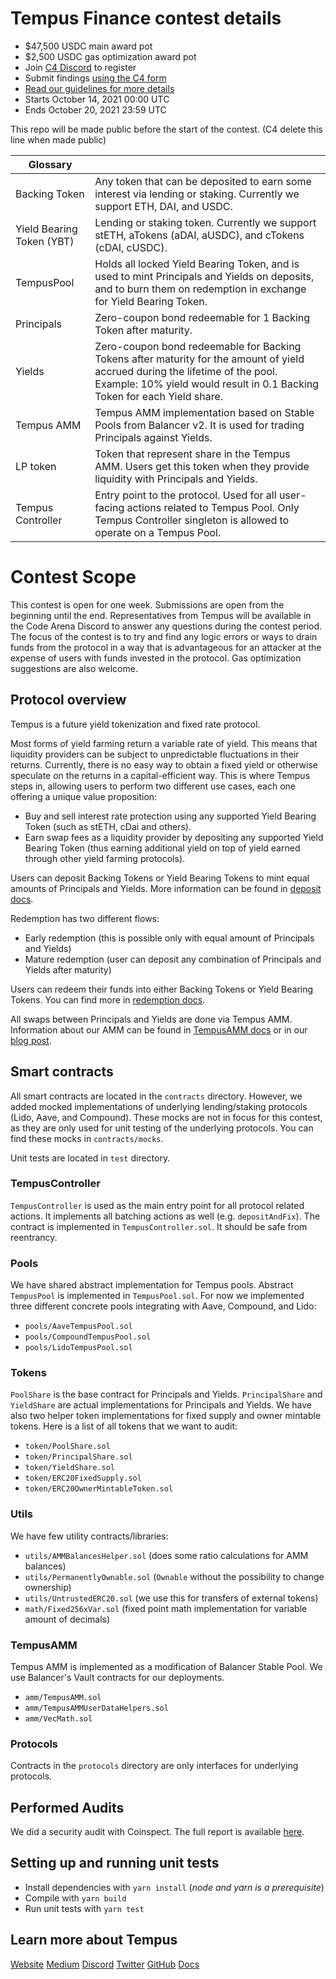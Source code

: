 # Tempus Finance contest details
- $47,500 USDC main award pot
- $2,500 USDC gas optimization award pot
- Join [C4 Discord](https://discord.gg/EY5dvm3evD) to register
- Submit findings [using the C4 form](https://code423n4.com/2021-10-tempus-finance-contest/submit)
- [Read our guidelines for more details](https://docs.code4rena.com/roles/wardens)
- Starts October 14, 2021 00:00 UTC
- Ends October 20, 2021 23:59 UTC

This repo will be made public before the start of the contest. (C4 delete this line when made public)

| Glossary| |
|-------------------------------|------------------------------------------------------|
| Backing Token | Any token that can be deposited to earn some interest via lending or staking. Currently we support ETH, DAI, and USDC. |
| Yield Bearing Token (YBT) | Lending or staking token. Currently we support stETH, aTokens (aDAI, aUSDC), and cTokens (cDAI, cUSDC). |
| TempusPool | Holds all locked Yield Bearing Token, and is used to mint Principals and Yields on deposits, and to burn them on redemption in exchange for Yield Bearing Token. |
| Principals | Zero-coupon bond redeemable for 1 Backing Token after maturity. |
| Yields | Zero-coupon bond redeemable for Backing Tokens after maturity for the amount of yield accrued during the lifetime of the pool. Example: 10% yield would result in 0.1 Backing Token for each Yield share. |
| Tempus AMM | Tempus AMM implementation based on Stable Pools from Balancer v2. It is used for trading Principals against Yields. |
| LP token | Token that represent share in the Tempus AMM. Users get this token when they provide liquidity with Principals and Yields. |
| Tempus Controller | Entry point to the protocol. Used for all user-facing actions related to Tempus Pool. Only Tempus Controller singleton is allowed to operate on a Tempus Pool. |

# Contest Scope
This contest is open for one week. Submissions are open from the beginning until the end. Representatives from Tempus will be available in the Code Arena Discord to answer any questions during the contest period. The focus of the contest is to try and find any logic errors or ways to drain funds from the protocol in a way that is advantageous for an attacker at the expense of users with funds invested in the protocol. Gas optimization suggestions are also welcome.

## Protocol overview
Tempus is a future yield tokenization and fixed rate protocol.

Most forms of yield farming return a variable rate of yield. This means that liquidity providers can be subject to unpredictable fluctuations in their returns.
Currently, there is no easy way to obtain a fixed yield or otherwise speculate on the returns in a capital-efficient way. This is where Tempus steps in, allowing users to perform two different use cases, each one offering a unique value proposition:
- Buy and sell interest rate protection using any supported Yield Bearing Token (such as stETH, cDai and others).
- Earn swap fees as a liquidity provider by depositing any supported Yield Bearing Token (thus earning additional yield on top of yield earned through other yield farming protocols).

Users can deposit Backing Tokens or Yield Bearing Tokens to mint equal amounts of Principals and Yields. More information can be found in [deposit docs](https://docs.tempus.finance/docs/tempuspool/deposit).

Redemption has two different flows:
- Early redemption (this is possible only with equal amount of Principals and Yields)
- Mature redemption (user can deposit any combination of Principals and Yields after maturity)

Users can redeem their funds into either Backing Tokens or Yield Bearing Tokens. You can find more in [redemption docs](https://docs.tempus.finance/docs/tempuspool/redemption).

All swaps between Principals and Yields are done via Tempus AMM. Information about our AMM can be found in [TempusAMM docs](https://docs.tempus.finance/docs/tempusamm) or in our [blog post](https://medium.com/tempusfinance/diving-into-tempus-amm-23a92cc6a2fc).

## Smart contracts
All smart contracts are located in the `contracts` directory. However, we added mocked implementations of underlying lending/staking protocols (Lido, Aave, and Compound). These mocks are not in focus for this contest, as they are only used for unit testing of the underlying protocols. You can find these mocks in `contracts/mocks`.

Unit tests are located in `test` directory.

### TempusController
`TempusController` is used as the main entry point for all protocol related actions. It implements all batching actions as well (e.g. `depositAndFix`). The contract is implemented in `TempusController.sol`. It should be safe from reentrancy.

### Pools
We have shared abstract implementation for Tempus pools. Abstract `TempusPool` is implemented in `TempusPool.sol`.
For now we implemented three different concrete pools integrating with Aave, Compound, and Lido:
- `pools/AaveTempusPool.sol`
- `pools/CompoundTempusPool.sol`
- `pools/LidoTempusPool.sol`

### Tokens
`PoolShare` is the base contract for Principals and Yields. `PrincipalShare` and `YieldShare` are actual implementations for Principals and Yields. We have also two helper token implementations for fixed supply and owner mintable tokens. Here is a list of all tokens that we want to audit:
- `token/PoolShare.sol`
- `token/PrincipalShare.sol`
- `token/YieldShare.sol`
- `token/ERC20FixedSupply.sol`
- `token/ERC20OwnerMintableToken.sol`

### Utils
We have few utility contracts/libraries:
- `utils/AMMBalancesHelper.sol` (does some ratio calculations for AMM balances)
- `utils/PermanentlyOwnable.sol` (`Ownable` without the possibility to change ownership)
- `utils/UntrustedERC20.sol` (we use this for transfers of external tokens)
- `math/Fixed256xVar.sol` (fixed point math implementation for variable amount of decimals)

### TempusAMM
Tempus AMM is implemented as a modification of Balancer Stable Pool. We use Balancer's Vault contracts for our deployments.
- `amm/TempusAMM.sol`
- `amm/TempusAMMUserDataHelpers.sol`
- `amm/VecMath.sol`

### Protocols

Contracts in the `protocols` directory are only interfaces for underlying protocols.

## Performed Audits
We did a security audit with Coinspect. The full report is available [here](https://www.coinspect.com/doc/Coinspect%20-%20Smart%20Contract%20Audit%20-%20Tempus%20v211013.pdf).

## Setting up and running unit tests
- Install dependencies with `yarn install` (*node and yarn is a prerequisite*)
- Compile with `yarn build`  
- Run unit tests with `yarn test`  

## Learn more about Tempus
[Website](http://tempus.finance)
[Medium](http://medium.tempus.finance)
[Discord](http://discord.tempus.finance)
[Twitter](http://twitter.tempus.finance)
[GitHub](http://github.tempus.finance)
[Docs](http://docs.tempus.finance)
